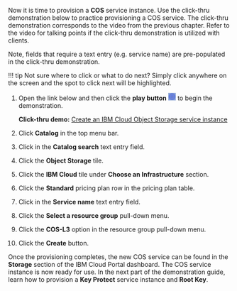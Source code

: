 Now it is time to provision a **COS** service instance. Use the click-thru demonstration below to practice provisioning a COS service. The click-thru demonstration corresponds to the video from the previous chapter. Refer to the video for talking points if the click-thru demonstration is utilized with clients.

Note, fields that require a text entry (e.g. service name) are pre-populated in the click-thru demonstration.

!!! tip
    Not sure where to click or what to do next? Simply click anywhere on the screen and the spot to click next will be highlighted.

1. Open the link below and then click the **play button** ![](_attachments/ClickThruPlayButton.png) to begin the demonstration.

    **Click-thru demo:** <a href="https://ibm.github.io/SalesEnablement-COS-L3/includes/CreateCOSservice/index.html" target ="_blank">Create an IBM Cloud Object Storage service instance</a>

2. Click **Catalog** in the top menu bar.
3. Click in the **Catalog search** text entry field.
4. Click the **Object Storage** tile.
5. Click the **IBM Cloud** tile under **Choose an Infrastructure** section.
7. Click the **Standard** pricing plan row in the pricing plan table.
8. Click in the **Service name** text entry field.
9. Click the **Select a resource group** pull-down menu.
10. Click the **COS-L3** option in the resource group pull-down menu.
11. Click the **Create** button.

Once the provisioning completes, the new COS service can be found in the **Storage** section of the IBM Cloud Portal dashboard. The COS service instance is now ready for use. In the next part of the demonstration guide, learn how to provision a **Key Protect** service instance and **Root Key**.
